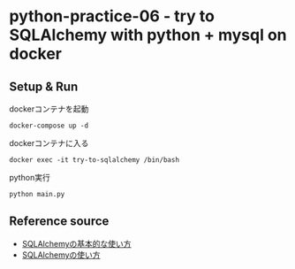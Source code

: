 # python-practice-06 - try to SQLAlchemy with python + mysql on docker
## Setup & Run
dockerコンテナを起動
```
docker-compose up -d
```

dockerコンテナに入る
```
docker exec -it try-to-sqlalchemy /bin/bash
```

python実行
```
python main.py
```

## Reference source
* [SQLAlchemyの基本的な使い方](https://qiita.com/arkuchy/items/75799665acd09520bed2)
* [SQLAlchemyの使い方](https://www.wakuwakubank.com/posts/277-python-sqlalchemy/)
